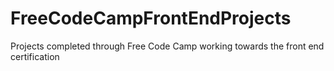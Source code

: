 # FreeCodeCampFrontEndProjects
Projects completed through Free Code Camp working towards the front end certification
